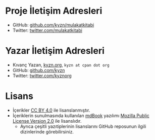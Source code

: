 # Proje İletişim Adresleri

- GitHub: [github.com/kyzn/mulakatkitabi](https://github.com/kyzn/mulakatkitabi)
- Twitter: [twitter.com/mulakatkitabi](https://twitter.com/mulakatkitabi)

# Yazar İletişim Adresleri

- Kıvanç Yazan, [kyzn.org](https://kyzn.org), `kyzn at cpan dot org`
- GitHub: [github.com/kyzn](https://github.com/kyzn)
- Twitter: [twitter.com/kyznorg](https://twitter.com/kyznorg)

# Lisans

- İçerikler [CC BY 4.0](https://creativecommons.org/licenses/by/4.0/deed.tr) ile lisanslanmıştır.
- İçeriklerin sunulmasında kullanılan [mdBook](https://github.com/rust-lang/mdBook) yazılımı [Mozilla Public License Version 2.0](https://www.mozilla.org/en-US/MPL/2.0/) ile lisanslıdır.
  - Ayrıca çeşitli yazıtiplerinin lisanslarını GitHub reposunun ilgili dizinlerinde görebilirsiniz.